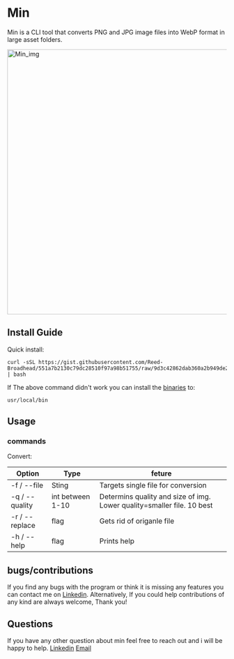 # Min
Min is a CLI tool that converts PNG and JPG image files into WebP format in large asset folders.

<img width="608" alt="Min_img" src="https://github.com/Reed-Broadhead/Min/assets/109636404/c6f5c6cf-f6d0-46f7-98ff-4eafa2ed3f07">


## Install Guide

Quick install:
```
curl -sSL https://gist.githubusercontent.com/Reed-Broadhead/551a7b2130c79dc28510f97a98b51755/raw/9d3c42862dab360a2b949de21a489b5e7e8e9cc2/install_min.sh | bash
```

If The above command didn't work you can install the [binaries](https://github.com/Reed-Broadhead/Min/releases/download/v0.1.0/min) to:

``usr/local/bin``

## Usage

### commands

Convert:

 | Option | Type | feture |
 | --- | --- | --- |
 | -f / --file | Sting | Targets single file for conversion |
 | -q / --quality | int between 1-10 | Determins quality and size of img. Lower quality=smaller file. 10 best |
 | -r / --replace | flag | Gets rid of origanle file |
 | -h / --help | flag | Prints help |


## bugs/contributions 
If you find any bugs with the program or think it is missing any features you can contact me on [Linkedin](https://www.linkedin.com/in/reed-broadhead/). Alternatively, If you could help contributions of any kind are always welcome, Thank you!

## Questions
If you have any other question about min feel free to reach out and i will be happy to help.
[Linkedin](https://www.linkedin.com/in/reed-broadhead/)
[Email](reedbroadhead@gmail.com)
